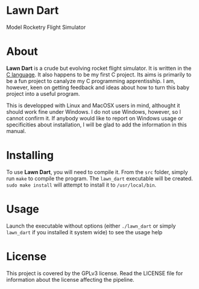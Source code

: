 # Lawn Dart
Model Rocketry Flight Simulator

# About
**Lawn Dart** is a crude but evolving rocket flight simulator. It is written in
the [C language](http://en.wikipedia.org/wiki/C_\(programming_language\)). It also
happens to be my first C project. Its aims is primarily to be a fun project to
canalyze my C programming apprentisship. I am, however, keen on getting
feedback and ideas about how to turn this baby project into a useful program.

This is developped with Linux and MacOSX users in mind, althought it should
work fine under Windows. I do not use Windows, however, so I cannot confirm it.
If anybody would like to report on Windows usage or specificities about
installation, I will be glad to add the information in this manual.

# Installing
To use **Lawn Dart**, you will need to compile it. From the `src` folder,
simply run `make` to compile the program. The `lawn_dart` executable will be
created. `sudo make install` will attempt to install it to `/usr/local/bin`.

# Usage
Launch the executable without options (either `./lawn_dart` or simply
`lawn_dart` if you installed it system wide) to see the usage help

# License
This project is covered by the GPLv3 license. Read the LICENSE file for
information about the license affecting the pipeline.

